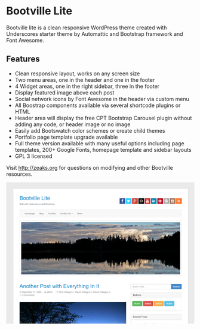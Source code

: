 # Bootville Lite #

Bootville lite is a clean responsive WordPress theme created with Underscores starter theme by Automattic and Bootstrap framework and Font Awesome.

## Features ##
- Clean responsive layout, works on any screen size
- Two menu areas, one in the header and one in the footer
- 4 Widget areas, one in the right sidebar, three in the footer
- Display featured image above each post
- Social network icons by Font Awesome in the header via custom menu
- All Boostrap components available via several shortcode plugins or HTML
- Header area will display the free CPT Bootstrap Carousel plugin without adding any code, or header image or no image
- Easily add Bootswatch color schemes or create child themes
- Portfolio page template upgrade available
- Full theme version available with many useful options including page templates, 200+ Google Fonts, homepage template and sidebar layouts
- GPL 3 licensed

Visit http://zeaks.org for questions on modifying and other Bootville resources.

![Screenshot](screenshot.png)
